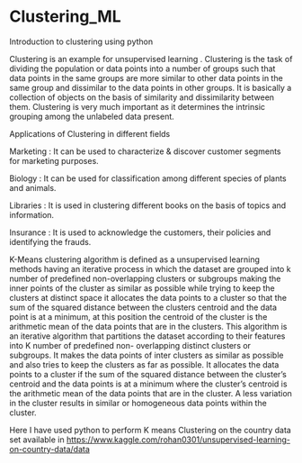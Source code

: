 # Clustering_ML
Introduction to clustering using python

Clustering is an example for unsupervised learning .
Clustering is the task of dividing the population or data points into a number of groups such that data points in the same groups are more similar to other data points in the same group and dissimilar to the data points in other groups. It is basically a collection of objects on the basis of similarity and dissimilarity between them.
Clustering is very much important as it determines the intrinsic grouping among the unlabeled data present.

Applications of Clustering in different fields

Marketing : It can be used to characterize & discover customer segments for marketing purposes.

Biology : It can be used for classification among different species of plants and animals.

Libraries : It is used in clustering different books on the basis of topics and information.

Insurance : It is used to acknowledge the customers, their policies and identifying the frauds.

K-Means clustering algorithm is defined as a unsupervised learning methods having an iterative process in which the dataset are grouped into k number of predefined non-overlapping clusters or subgroups making the inner points of the cluster as similar as possible while trying to keep the clusters at distinct space it allocates the data points to a cluster so that the sum of the squared distance between the clusters centroid and the data point is at a minimum, at this position the centroid of the cluster is the arithmetic mean of the data points that are in the clusters.
This algorithm is an iterative algorithm that partitions the dataset according to their features into K number of predefined non- overlapping distinct clusters or subgroups. It makes the data points of inter clusters as similar as possible and also tries to keep the clusters as far as possible. It allocates the data points to a cluster if the sum of the squared distance between the cluster’s centroid and the data points is at a minimum where the cluster’s centroid is the arithmetic mean of the data points that are in the cluster. A less variation in the cluster results in similar or homogeneous data points within the cluster.


Here I have used python to perform K means Clustering on the country data set available in https://www.kaggle.com/rohan0301/unsupervised-learning-on-country-data/data
